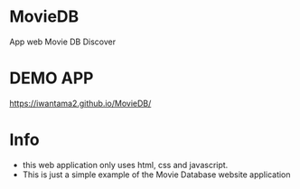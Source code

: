 # MovieDB
App web Movie DB Discover

# DEMO APP
https://iwantama2.github.io/MovieDB/

# Info
+ this web application only uses html, css and javascript.
+ This is just a simple example of the Movie Database website application
